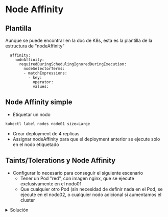# Node Affinity

## Plantilla

Aunque se puede encontrar en la doc de K8s, esta es la plantilla de la estructura de "nodeAffinity"

```
  affinity:
    nodeAffinity:
      requiredDuringSchedulingIgnoredDuringExecution:
        nodeSelectorTerms:
        - matchExpressions:
          - key:
            operator:
            values:
```

## Node Affinity simple

  * Etiquetar un nodo
```bash
kubectl label nodes node01 size=Large
```
  * Crear deployment de 4 replicas
  * Assignar nodeAffinity para que el deployment anterior se ejecute solo en el nodo etiquetado

## Taints/Tolerations y Node Affinity

  * Configurar lo necesario para conseguir el siguiente escenario
    * Tener un Pod "red", con imagen nginx, que se ejecute exclusivamente en el nodo01
    * Que cualquier otro Pod (sin necesidad de definir nada en el Pod, se ejecute en el nodo02, o cualquier nodo adicional si aumentamos el cluster

<details>
 <summary>Solución</summary>
  
  * Necesitamos que el Pod "red" se ejecute en el nodo node01. Por tanto necesitaremos una definicion de nodeAffinity que nos vincule el pod a un label del node01
  * Necesitamos hacer que el pod "red" se el unico pod que se ejecuta en  node01. Por tanto necesitaremos un "Taint" en ese nodo, y un "Toleration" a ese Taint en el pod red

  * Añadimos un label al node (para el nodeAffinity)

```
kubectl label node node01 color=red
```

  * Añadimos un Taint al nodo

```
kubectl taint node node01 color=red:NoSchedule
```

  * Definimos el Affinity y Toleration

```
apiVersion: v1
kind: Pod
metadata:
  labels:
    color: red
  name: red
spec:
  containers:
  - image: nginx
    name: nginx
  tolerations:
  - key: "color"
    operator: "Equal"
    value: "red"
    effect: "NoSchedule"
  affinity:
    nodeAffinity:
      requiredDuringSchedulingIgnoredDuringExecution:
        nodeSelectorTerms:
        - matchExpressions:
          - key: color
            operator: In
            values:
            - red
```
</details>                
